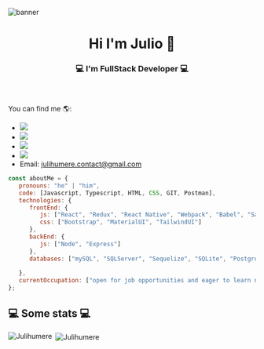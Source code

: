 
![banner](https://user-images.githubusercontent.com/92033293/160144431-b8956841-82f9-419f-9b08-61824da01dc9.png)
<header>
   <h1 align="center">Hi I'm Julio 👋</h1> 
   <h3 align="center"> 💻 I'm FullStack Developer 💻</h3>
 </header> 

You can find me 🌎:
- <a href="https://www.linkedin.com/in/juli-humere/">
    <img src="https://img.shields.io/badge/LinkedIn-%230077B5.svg?&style=flat-square&logo=linkedin&logoColor=white">  
  </a>
- <a href="https://www.instagram.com/juli_humere/">
    <img src="https://img.shields.io/badge/Instagram-%23E4405F.svg?&style=flat-square&logo=instagram&logoColor=white">
  </a>
- <a href="https://twitter.com/JuliHumere">
    <img src="https://img.shields.io/badge/twitter-%230077D4.svg?&style=flat-square&logo=twitter&logoColor=white">
  </a>
- <a href="https://api.whatsapp.com/send/?phone=%2B5493456267235&text&app_absent=0">
    <img src="https://img.shields.io/badge/WhatsApp-%230077D4.svg?&style=flat-square&logo=whatsapp&logoColor=black%22&color=%22brightgreen">
  </a>
- Email: julihumere.contact@gmail.com

```javascript
const aboutMe = {
   pronouns: "he" | "him",
   code: [Javascript, Typescript, HTML, CSS, GIT, Postman],
   technologies: {
      frontEnd: {
         js: ["React", "Redux", "React Native", "Webpack", "Babel", "Sass"],
         css: ["Bootstrap", "MaterialUI", "TailwindUI"]
      },
      backEnd: {
         js: ["Node", "Express"]
      },
      databases: ["mySQL", "SQLServer", "Sequelize", "SQLite", "PostgreSQL"],
      
   },
   currentOccupation: ["open for job opportunities and eager to learn new technologies"],
};
```
<h2>💻 Some stats 💻</h2>
<p display="flex"><img align="left" src="https://github-readme-stats.vercel.app/api/top-langs?username=Julihumere&show_icons=true&locale=en&layout=compact" alt="Julihumere" /></p>

<p>&nbsp;<img align="center" src="https://github-readme-stats.vercel.app/api?username=Julihumere&show_icons=true&locale=en" alt="Julihumere" /></p>

